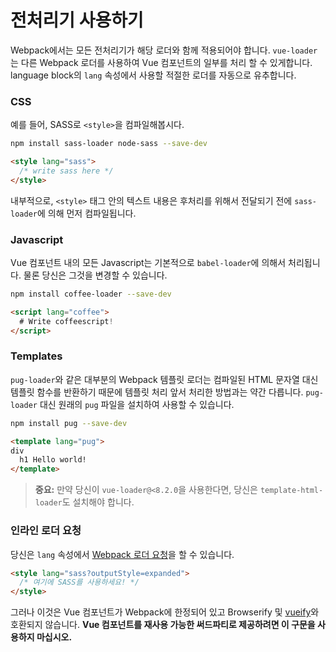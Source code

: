 # 전처리기 사용하기

Webpack에서는 모든 전처리기가 해당 로더와 함께 적용되어야 합니다. `vue-loader`는 다른 Webpack 로더를 사용하여 Vue 컴포넌트의 일부를 처리 할 수 있게합니다. language block의 `lang` 속성에서 사용할 적절한 로더를 자동으로 유추합니다.

### CSS

예를 들어, SASS로 `<style>`을 컴파일해봅시다.

``` bash
npm install sass-loader node-sass --save-dev
```

``` html
<style lang="sass">
  /* write sass here */
</style>
```

내부적으로, `<style>` 태그 안의 텍스트 내용은 후처리를 위해서 전달되기 전에 `sass-loader`에 의해 먼저 컴파일됩니다.

### Javascript

Vue 컴포넌트 내의 모든 Javascript는 기본적으로 `babel-loader`에 의해서 처리됩니다. 물론 당신은 그것을 변경할 수 있습니다.

``` bash
npm install coffee-loader --save-dev
```

``` html
<script lang="coffee">
  # Write coffeescript!
</script>
```

### Templates

`pug-loader`와 같은 대부분의 Webpack 템플릿 로더는 컴파일된 HTML 문자열 대신 템플릿 함수를 반환하기 때문에 템플릿 처리 앞서 처리한 방법과는 약간 다릅니다. `pug-loader` 대신 원래의 `pug` 파일을 설치하여 사용할 수 있습니다.

``` bash
npm install pug --save-dev
```

``` html
<template lang="pug">
div
  h1 Hello world!
</template>
```

> **중요:** 만약 당신이 `vue-loader@<8.2.0`을 사용한다면, 당신은 `template-html-loader`도 설치해야 합니다.

### 인라인 로더 요청

당신은 `lang` 속성에서 [Webpack 로더 요청](https://webpack.github.io/docs/loaders.html#introduction)을 할 수 있습니다.

``` html
<style lang="sass?outputStyle=expanded">
  /* 여기에 SASS를 사용하세요! */
</style>
```

그러나 이것은 Vue 컴포넌트가 Webpack에 한정되어 있고 Browserify 및 [vueify](https://github.com/vuejs/vueify)와 호환되지 않습니다. **Vue 컴포넌트를 재사용 가능한 써드파티로 제공하려면 이 구문을 사용하지 마십시오.**
